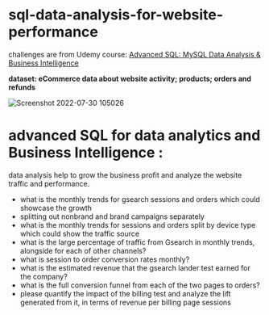 # sql-data-analysis-for-website-performance
challenges are from Udemy course: [Advanced SQL: MySQL Data Analysis & Business Intelligence](https://www.udemy.com/course/advanced-sql-mysql-for-analytics-business-intelligence/learn/lecture/16450564#overview) 
 
**dataset: eCommerce data about website activity; products; orders and refunds**

![Screenshot 2022-07-30 105026](https://user-images.githubusercontent.com/110297984/181924882-5c2eb476-350c-410d-ab98-ba120533823d.png)

# **advanced SQL  for data analytics and Business Intelligence :**

 data analysis help to grow the business profit and analyze the website traffic and performance.

- what is the monthly trends for gsearch sessions and orders which could showcase the growth 
- splitting out nonbrand and brand campaigns separately
- what is the monthly trends for sessions and orders split by device type which could show the traffic source 
- what is the large percentage of traffic from Gsearch in monthly trends, alongside for each of other channels?
- what is session to order conversion rates monthly?
- what is the estimated revenue that the gsearch lander test earned for the company?
- what is the full conversion funnel from each of the two pages to orders?
- please quantify the impact of the billing test and analyze the lift generated from it, in terms of revenue per billing page sessions
